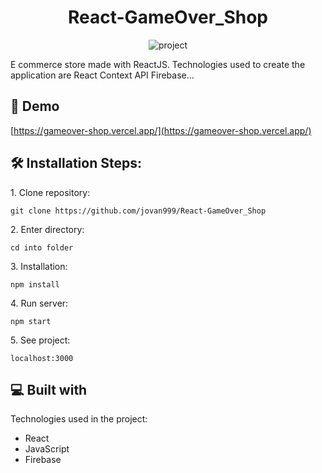 <h1 align="center">React-GameOver_Shop</h1>

<p align="center"><img src="https://socialify.git.ci/jovan999/React-GameOver_Shop/image?description=1&amp;font=Bitter&amp;language=1&amp;owner=1&amp;pattern=Charlie%20Brown&amp;stargazers=1&amp;theme=Dark" alt="project"></p>

<p>E commerce store made with ReactJS. Technologies used to create the application are React Context API Firebase...</p>

<h2>🚀 Demo</h2>

[https://gameover-shop.vercel.app/](https://gameover-shop.vercel.app/)

  

<h2>🛠️ Installation Steps:</h2>

<p>1. Clone repository:</p>

```
git clone https://github.com/jovan999/React-GameOver_Shop
```

<p>2. Enter directory:</p>

```
cd into folder
```

<p>3. Installation:</p>

```
npm install
```

<p>4. Run server:</p>

```
npm start
```

<p>5. See project:</p>

```
localhost:3000
```

  
  
<h2>💻 Built with</h2>

Technologies used in the project:

*   React
*   JavaScript
*   Firebase
